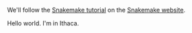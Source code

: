 We'll follow the [Snakemake tutorial](https://snakemake.readthedocs.io/en/stable/tutorial/tutorial.html) on the [Snakemake website](https://snakemake.readthedocs.io/en/stable/index.html).


Hello world. I'm in Ithaca.